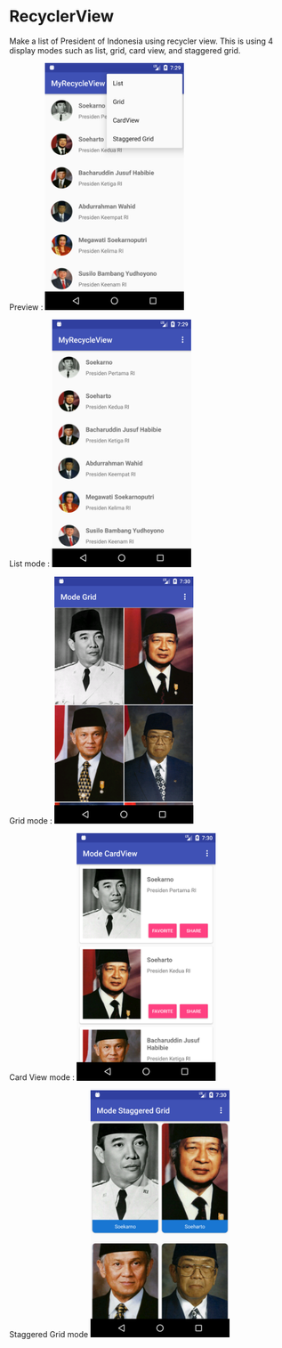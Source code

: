 # RecyclerView
Make a list of President of Indonesia using recycler view. This is using 4 display modes such as list, grid, card view, and staggered grid.

Preview :
<img src="https://github.com/AdeWijaNugraha/RecyclerView/blob/master/screenshot/Screenshot_1517383794.png" width="250">

List mode :
<img src="https://github.com/AdeWijaNugraha/RecyclerView/blob/master/screenshot/Screenshot_1517383789.png" width="250">

Grid mode :
<img src="https://github.com/AdeWijaNugraha/RecyclerView/blob/master/screenshot/Screenshot_1517383812.png" width="250">

Card View mode :
<img src="https://github.com/AdeWijaNugraha/RecyclerView/blob/master/screenshot/Screenshot_1517383816.png" width="250">

Staggered Grid mode
<img src="https://github.com/AdeWijaNugraha/RecyclerView/blob/master/screenshot/Screenshot_1517383824.png" width="250">
